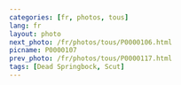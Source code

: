 ```yaml
---
categories: [fr, photos, tous]
lang: fr
layout: photo
next_photo: /fr/photos/tous/P0000106.html
picname: P0000107
prev_photo: /fr/photos/tous/P0000117.html
tags: [Dead Springbock, Scut]
---
```

